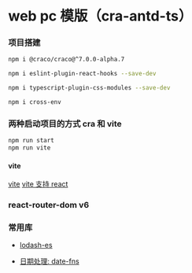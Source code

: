 # web pc 模版（cra-antd-ts）

### 项目搭建

```bash
npm i @craco/craco@^7.0.0-alpha.7

npm i eslint-plugin-react-hooks --save-dev

npm i typescript-plugin-css-modules --save-dev

npm i cross-env

```

### 两种启动项目的方式 cra 和 vite

```bash
npm run start
npm run vite
```

#### vite

[vite](https://cn.vitejs.dev/)
[vite 支持 react](https://www.npmjs.com/package/@vitejs/plugin-react)

### react-router-dom v6

### 常用库

- [lodash-es](https://www.npmjs.com/package/lodash-es)

- [日期处理: date-fns](https://www.npmjs.com/package/date-fns)
